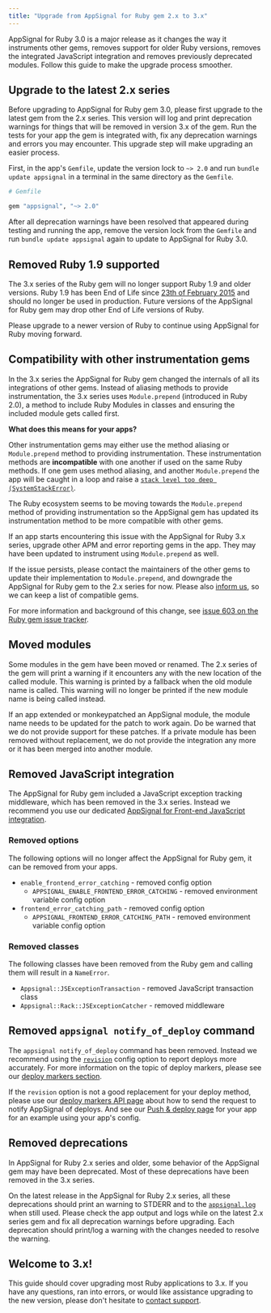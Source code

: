 ```yaml
---
title: "Upgrade from AppSignal for Ruby gem 2.x to 3.x"
---
```


AppSignal for Ruby 3.0 is a major release as it changes the way it instruments other gems, removes support for older Ruby versions, removes the integrated JavaScript integration and removes previously deprecated modules. Follow this guide to make the upgrade process smoother.

## Upgrade to the latest 2.x series

Before upgrading to AppSignal for Ruby gem 3.0, please first upgrade to the latest gem from the 2.x series. This version will log and print deprecation warnings for things that will be removed in version 3.x of the gem. Run the tests for your app the gem is integrated with, fix any deprecation warnings and errors you may encounter. This upgrade step will make upgrading an easier process.

First, in the app's `Gemfile`, update the version lock to `~> 2.0` and run `bundle update appsignal` in a terminal in the same directory as the `Gemfile`.

```ruby
# Gemfile

gem "appsignal", "~> 2.0"
```

After all deprecation warnings have been resolved that appeared during testing and running the app, remove the version lock from the `Gemfile` and run `bundle update appsignal` again to update to AppSignal for Ruby 3.0.

## Removed Ruby 1.9 supported

The 3.x series of the Ruby gem will no longer support Ruby 1.9 and older versions. Ruby 1.9 has been End of Life since [23th of February 2015](https://www.ruby-lang.org/en/news/2015/02/23/support-for-ruby-1-9-3-has-ended/) and should no longer be used in production. Future versions of the AppSignal for Ruby gem may drop other End of Life versions of Ruby.

Please upgrade to a newer version of Ruby to continue using AppSignal for Ruby moving forward.

## Compatibility with other instrumentation gems

In the 3.x series the AppSignal for Ruby gem changed the internals of all its integrations of other gems. Instead of aliasing methods to provide instrumentation, the 3.x series uses `Module.prepend` (introduced in Ruby 2.0), a method to include Ruby Modules in classes and ensuring the included module gets called first.

__What does this means for your apps?__

Other instrumentation gems may either use the method aliasing or `Module.prepend` method to providing instrumentation. These instrumentation methods are __incompatible__ with one another if used on the same Ruby methods. If one gem uses method aliasing, and another `Module.prepend` the app will be caught in a loop and raise a [`stack level too deep (SystemStackError)`][module prepend issue].

The Ruby ecosystem seems to be moving towards the `Module.prepend` method of providing instrumentation so the AppSignal gem has updated its instrumentation method to be more compatible with other gems.

If an app starts encountering this issue with the AppSignal for Ruby 3.x series, upgrade other APM and error reporting gems in the app. They may have been updated to instrument using `Module.prepend` as well.

If the issue persists, please contact the maintainers of the other gems to update their implementation to `Module.prepend`, and downgrade the AppSignal for Ruby gem to the 2.x series for now. Please also [inform us][contact], so we can keep a list of compatible gems.

For more information and background of this change, see [issue 603 on the Ruby gem issue tracker][module prepend issue].

## Moved modules

Some modules in the gem have been moved or renamed. The 2.x series of the gem will print a warning if it encounters any with the new location of the called module. This warning is printed by a fallback when the old module name is called. This warning will no longer be printed if the new module name is being called instead.

If an app extended or monkeypatched an AppSignal module, the module name needs to be updated for the patch to work again. Do be warned that we do not provide support for these patches. If a private module has been removed without replacement, we do not provide the integration any more or it has been merged into another module.

## Removed JavaScript integration

The AppSignal for Ruby gem included a JavaScript exception tracking middleware, which has been removed in the 3.x series. Instead we recommend you use our dedicated [AppSignal for Front-end JavaScript integration](/front-end/).

### Removed options

The following options will no longer affect the AppSignal for Ruby gem, it can be removed from your apps.

- `enable_frontend_error_catching` - removed config option
  - `APPSIGNAL_ENABLE_FRONTEND_ERROR_CATCHING` - removed environment variable config option
- `frontend_error_catching_path` - removed config option
  - `APPSIGNAL_FRONTEND_ERROR_CATCHING_PATH` - removed environment variable config option

### Removed classes

The following classes have been removed from the Ruby gem and calling them will result in a `NameError`.

- `Appsignal::JSExceptionTransaction` - removed JavaScript transaction class
- `Appsignal::Rack::JSExceptionCatcher` - removed middleware

## Removed `appsignal notify_of_deploy` command

The `appsignal notify_of_deploy` command has been removed. Instead we recommend using the [`revision`](/ruby/configuration/options.html#option-revision) config option to report deploys more accurately. For more information on the topic of deploy markers, please see our [deploy markers section](/application/markers/deploy-markers.html).

If the `revision` option is not a good replacement for your deploy method, please use our [deploy markers API page](/api/markers.html) about how to send the request to notify AppSignal of deploys. And see our [Push & deploy page](https://appsignal.com/redirect-to/app?to=info) for your app for an example using your app's config.

## Removed deprecations

In AppSignal for Ruby 2.x series and older, some behavior of the AppSignal gem may have been deprecated. Most of these deprecations have been removed in the 3.x series.

On the latest release in the AppSignal for Ruby 2.x series, all these deprecations should print an warning to STDERR and to the [`appsignal.log`](/support/debugging.html#log-location) when still used. Please check the app output and logs while on the latest 2.x series gem and fix all deprecation warnings before upgrading. Each deprecation should print/log a warning with the changes needed to resolve the warning.

## Welcome to 3.x!

This guide should cover upgrading most Ruby applications to 3.x. If you have any questions, ran into errors, or would like assistance upgrading to the new version, please don't hesitate to [contact support][contact].

[contact]: mailto:support@appsignal.com
[module prepend issue]: https://github.com/appsignal/appsignal-ruby/issues/603
